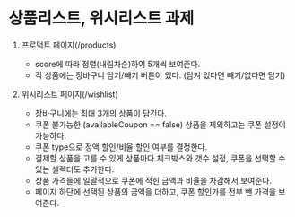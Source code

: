 상품리스트, 위시리스트 과제
====================

1. 프로덕트 페이지(/products)
	* score에 따라 정렬(내림차순)하여 5개씩 보여준다.
 	* 각 상품에는 장바구니 담기/빼기 버튼이 있다. (담겨 있다면 빼기/없다면 담기) 
  
2. 위시리스트 페이지(/wishlist)
	*  장바구니에는 최대 3개의 상품이 담긴다.
	*  쿠폰 불가능한 (availableCoupon == false) 상품을 제외하고는 쿠폰 설정이 가능하다.
	*  쿠폰 type으로 정액 할인/비율 할인 여부를 결정한다.
	*  결제할 상품을 고를 수 있게 상품마다 체크박스와 갯수 설정, 쿠폰을 선택할 수 있는 셀렉터도 추가한다.
	*  상품 가격들에 일괄적으로 쿠폰에 적힌 금액과 비율을 차감해서 보여준다.
	*  페이지 하단에 선택된 상품의 금액을 더하고, 쿠폰 할인가를 전부 뺀 가격을 보여준다.
